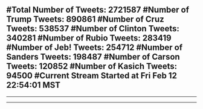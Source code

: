 #Total Number of Tweets: 2721587 
#Number of Trump Tweets: 890861
#Number of Cruz Tweets: 538537
#Number of Clinton Tweets: 340281
#Number of Rubio Tweets: 283419
#Number of Jeb! Tweets: 254712
#Number of Sanders Tweets: 198487
#Number of Carson Tweets: 120852
#Number of Kasich Tweets: 94500
#Current Stream Started at Fri Feb 12 22:54:01 MST
---
---
---
